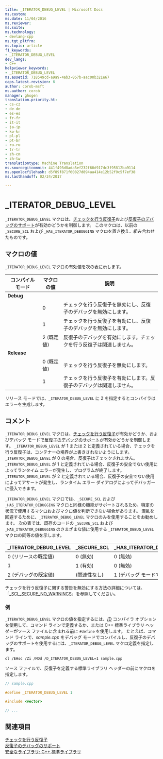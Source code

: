 ```yaml
---
title: _ITERATOR_DEBUG_LEVEL | Microsoft Docs
ms.custom: 
ms.date: 11/04/2016
ms.reviewer: 
ms.suite: 
ms.technology:
- devlang-cpp
ms.tgt_pltfrm: 
ms.topic: article
f1_keywords:
- _ITERATOR_DEBUG_LEVEL
dev_langs:
- C++
helpviewer_keywords:
- _ITERATOR_DEBUG_LEVEL
ms.assetid: 718549cd-a9a9-4ab3-867b-aac00b321e67
caps.latest.revision: 6
author: corob-msft
ms.author: corob
manager: ghogen
translation.priority.ht:
- cs-cz
- de-de
- es-es
- fr-fr
- it-it
- ja-jp
- ko-kr
- pl-pl
- pt-br
- ru-ru
- tr-tr
- zh-cn
- zh-tw
translationtype: Machine Translation
ms.sourcegitcommit: 441f493d8ada3ef232f60d917dc3f95812ba9114
ms.openlocfilehash: d5f89f871f60827d894aa414e12b52f0c5f7ef38
ms.lasthandoff: 02/24/2017

---
```

# <a name="iteratordebuglevel"></a>_ITERATOR_DEBUG_LEVEL
`_ITERATOR_DEBUG_LEVEL` マクロは、[チェックを行う反復子](../standard-library/checked-iterators.md)および[反復子のデバッグのサポート](../standard-library/debug-iterator-support.md)が有効かどうかを制御します。 このマクロは、以前の `_SECURE_SCL` および `_HAS_ITERATOR_DEBUGGING` マクロを置き換え、組み合わせたものです。  
  
## <a name="macro-values"></a>マクロの値  
`_ITERATOR_DEBUG_LEVEL` マクロの有効値を次の表に示します。  
  
|コンパイル モード|マクロの値|説明|  
|----------------------|----------------|-----------------|  
|**Debug**|||  
||0|チェックを行う反復子を無効にし、反復子のデバッグを無効にします。|  
||1|チェックを行う反復子を有効にし、反復子のデバッグを無効にします。|  
||2 (既定値)|反復子のデバッグを有効にします。チェックを行う反復子は関連しません。|  
|**Release**|||  
||0 (既定値)|チェックを行う反復子を無効にします。|  
||1|チェックを行う反復子を有効にします。反復子のデバッグは関連しません。|  
  
リリース モードでは、`_ITERATOR_DEBUG_LEVEL` に 2 を指定するとコンパイラはエラーを生成します。  
  
## <a name="remarks"></a>コメント  
`_ITERATOR_DEBUG_LEVEL` マクロは、[チェックを行う反復子](../standard-library/checked-iterators.md)が有効かどうか、およびデバッグ モードで[反復子のデバッグのサポート](../standard-library/debug-iterator-support.md)が有効かどうかを制御します。 `_ITERATOR_DEBUG_LEVEL` が 1 または 2 と定義されている場合、チェックを行う反復子は、コンテナーの境界が上書きされないようにします。 `_ITERATOR_DEBUG_LEVEL` が 0 の場合、反復子はチェックされません。 `_ITERATOR_DEBUG_LEVEL` が 1 と定義されている場合、反復子の安全でない使用によってランタイム エラーが発生し、プログラムが終了します。 `_ITERATOR_DEBUG_LEVEL` が 2 と定義されている場合、反復子の安全でない使用によってアサートが発生し、ランタイム エラー ダイアログによってデバッガーに侵入できます。 

`_ITERATOR_DEBUG_LEVEL` マクロでは、`_SECURE_SCL` および `_HAS_ITERATOR_DEBUGGING` マクロと同様の機能がサポートされるため、特定の状況で使用するマクロおよびマクロ値を判断できない場合があります。 混乱を回避するために、`_ITERATOR_DEBUG_LEVEL` マクロのみを使用することをお勧めします。 次の表では、既存のコードの `_SECURE_SCL` および `_HAS_ITERATOR_DEBUGGING` のさまざまな値に使用する `_ITERATOR_DEBUG_LEVEL` マクロの同等の値を示します。  
  
|**_ITERATOR_DEBUG_LEVEL** |**_SECURE_SCL** |**_HAS_ITERATOR_DEBUGGING**|
|---|---|---|
|0 (リリースの既定値)|0 (無効)|0 (無効)|
|1|1 (有効)|0 (無効)|
|2 (デバッグの既定値)|(関連性なし)|1 (デバッグ モードで有効)|
  
チェックを行う反復子に関する警告を無効にする方法の詳細については、「[_SCL_SECURE_NO_WARNINGS](../standard-library/scl-secure-no-warnings.md)」を参照してください。  
  
### <a name="example"></a>例  
  
`_ITERATOR_DEBUG_LEVEL` マクロの値を指定するには、[/D](../build/reference/d-preprocessor-definitions.md) コンパイラ オプションを使用して、コマンド ラインで定義するか、または C++ 標準ライブラリ ヘッダーがソース ファイルに含まれる前に `#define` を使用します。 たとえば、コマンド ラインで、*sample.cpp* をデバッグ モードでコンパイルし、反復子のデバッグのサポートを使用するには、`_ITERATOR_DEBUG_LEVEL` マクロ定義を指定します。  
  
`cl /EHsc /Zi /MDd /D_ITERATOR_DEBUG_LEVEL=1 sample.cpp`  
  
ソース ファイルで、反復子を定義する標準ライブラリ ヘッダーの前にマクロを指定します。  
  
```cpp  
// sample.cpp  
  
#define _ITERATOR_DEBUG_LEVEL 1  
  
#include <vector>  
  
// ...
```  
  
## <a name="see-also"></a>関連項目  
[チェックを行う反復子](../standard-library/checked-iterators.md)   
[反復子のデバッグのサポート](../standard-library/debug-iterator-support.md)   
[安全なライブラリ: C++ 標準ライブラリ](../standard-library/safe-libraries-cpp-standard-library.md)

